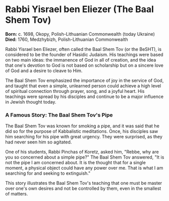 # Rabbi Yisrael ben Eliezer (The Baal Shem Tov)

**Born:** c. 1698, Okopy, Polish-Lithuanian Commonwealth (today Ukraine)
**Died:** 1760, Medzhybizh, Polish-Lithuanian Commonwealth

Rabbi Yisrael ben Eliezer, often called the Baal Shem Tov (or the BeSHT), is considered to be the founder of Hasidic Judaism. His teachings were based on two main ideas: the immanence of God in all of creation, and the idea that one's devotion to God is not based on scholarship but on a sincere love of God and a desire to cleave to Him.

The Baal Shem Tov emphasized the importance of joy in the service of God, and taught that even a simple, unlearned person could achieve a high level of spiritual connection through prayer, song, and a joyful heart. His teachings were spread by his disciples and continue to be a major influence in Jewish thought today.

### A Famous Story: The Baal Shem Tov's Pipe

The Baal Shem Tov was known for smoking a pipe, and it was said that he did so for the purpose of Kabbalistic meditations. Once, his disciples saw him searching for his pipe with great urgency. They were surprised, as they had never seen him so agitated.

One of his students, Rabbi Pinchas of Koretz, asked him, "Rebbe, why are you so concerned about a simple pipe?" The Baal Shem Tov answered, "It is not the pipe I am concerned about. It is the thought that for a single moment, a physical object could have any power over me. That is what I am searching for and seeking to extinguish."

This story illustrates the Baal Shem Tov's teaching that one must be master over one's own desires and not be controlled by them, even in the smallest of matters.